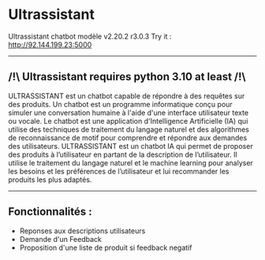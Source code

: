 # Ultrassistant
 Ultrassistant chatbot modèle v2.20.2 r3.0.3 
 Try it : http://92.144.199.23:5000
 
---------------------------------------------------------------------------------
/!\ Ultrassistant requires python 3.10 at least /!\
------------------------------------------------------------------

ULTRASSISTANT est un chatbot capable de répondre à des requêtes sur des produits. Un chatbot est un programme informatique conçu pour simuler une conversation humaine à l'aide d'une interface utilisateur texte ou vocale. Le chatbot est une application d'Intelligence Artificielle (IA) qui utilise des techniques de traitement du langage naturel et des algorithmes de reconnaissance de motif pour comprendre et répondre aux demandes des utilisateurs. ULTRASSISTANT est un chatbot IA qui permet de proposer des produits à l’utilisateur en partant de la description de l’utilisateur. Il utilise le traitement du langage naturel et le machine learning pour analyser les besoins et les préférences de l’utilisateur et lui recommander les produits les plus adaptés.

------------------------------------------------------------------------
Fonctionnalités :
----------------------------

- Reponses aux descriptions utilisateurs
- Demande d'un Feedback 
- Proposition d'une liste de produit si feedback negatif


